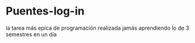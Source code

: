 # Puentes-log-in
la tarea más epica de programación realizada jamás 
aprendiendo lo de 3 semestres en un día 
